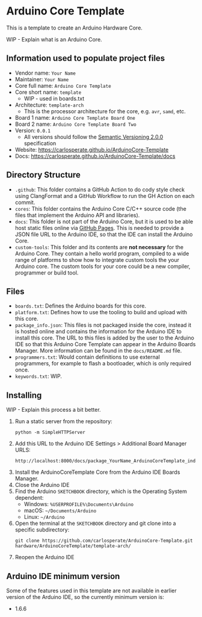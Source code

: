 # Arduino Core Template

This is a template to create an Arduino Hardware Core.

WIP - Explain what is an Arduino Core.


## Information used to populate project files

- Vendor name: `Your Name`
- Maintainer: `Your Name`
- Core full name: `Arduino Core Template`
- Core short name: `template`
    - WIP - used in boards.txt
- Architecture: `template-arch`
    - This is the processor architecture for the core, e.g. `avr`, `samd`, etc.
- Board 1 name: `Arduino Core Template Board One`
- Board 2 name: `Arduino Core Template Board Two`
- Version: `0.0.1`
    - All versions should follow the
      [Semantic Versioning 2.0.0](https://semver.org/spec/v2.0.0.html)
      specification
- Website: https://carlosperate.github.io/ArduinoCore-Template
- Docs: https://carlosperate.github.io/ArduinoCore-Template/docs


## Directory Structure

- `.github`: This folder contains a GitHub Action to do cody style check using
  ClangFormat and a GitHub Workflow to run the GH Action on each commit.
- `cores`: This folder contains the Arduino Core C/C++ source code (the files
  that implement the Arduino API and libraries).
- `docs`: This folder is not part of the Arduino Core, but it is used to be able
  host static files online via [GitHub Pages](https://pages.github.com/). This
  is needed to provide a JSON file URL to the Arduino IDE, so that the IDE can
  install the Arduino Core.
- `custom-tools`: This folder and its contents are **not necessary** for the
  Arduino Core. They contain a hello world program, compiled to a wide range
  of platforms to show how to integrate custom tools the your Arduino core.
  The custom tools for your core could be a new compiler, programmer or build
  tool.


## Files

- `boards.txt`: Defines the Arduino boards for this core.
- `platform.txt`: Defines how to use the tooling to build and upload with this
  core.
- `package_info.json`: This files is not packaged inside the core, instead it is
  hosted online and contains the information for the Arduino IDE to install
  this core. The URL to this files is added by the user to the Arduino IDE
  so that this Arduino Core Template can appear in the Arduino Boards Manager.
  More information can be found in the `docs/README.md` file.
- `programmers.txt`: Would contain definitions to use external programmers, for
  example to flash a bootloader, which is only required once.
- `keywords.txt`: WIP.


## Installing

WIP - Explain this process a bit better.

1. Run a static server from the repository:
    ```
    python -m SimpleHTTPServer
    ```
2. Add this URL to the Arduino IDE Settings > Additional Board Manager URLS:
    ```
    http://localhost:8000/docs/package_YourName_ArduinoCoreTemplate_index.json
    ```
3. Install the ArduinoCoreTemplate Core from the Arduino IDE Boards Manager.
4. Close the Arduino IDE
5. Find the Arduino `SKETCHBOOK` directory, which is the Operating System
    dependent:
    - Windows: `%USERPROFILE%\Documents\Arduino`
    - macOS: `~/Documents/Arduino`
    - Linux: `~/Arduino`
6. Open the terminal at the `SKETCHBOOK` directory and git clone into a
    specific subdirectory:
    ```
    git clone https://github.com/carlosperate/ArduinoCore-Template.git hardware/ArduinoCoreTemplate/template-arch/
    ```
7. Reopen the Arduino IDE


## Arduino IDE minimum version

Some of the features used in this template are not available in earlier version
of the Arduino IDE, so the currently minimum version is:

- 1.6.6
